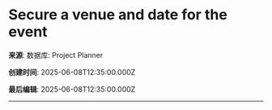 # Secure a venue and date for the event

**来源**: 数据库: Project Planner

**创建时间**: 2025-06-08T12:35:00.000Z

**最后编辑**: 2025-06-08T12:35:00.000Z

---

